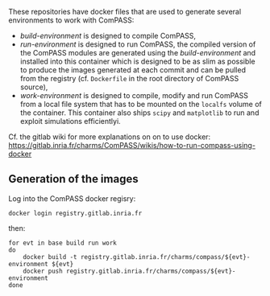These repositories have docker files that are used to generate 
several environments to work with ComPASS:
  - *build-environment* is designed to compile ComPASS,
  - *run-environment* is designed to run ComPASS, the compiled version of the
ComPASS modules are generated using the *build-environment* and installed into
this container which is designed to be as slim as possible to produce 
the images generated at each commit and can be pulled
from the registry (cf. `Dockerfile` in the root directory of ComPASS source),
  - *work-environment* is designed to compile, modify and run ComPASS from a
local file system that has to be mounted on the `localfs` volume of the container.
This container also ships `scipy` and `matplotlib` to run and exploit simulations
efficientlyi.

Cf. the gitlab wiki for more explanations on on to use docker:
https://gitlab.inria.fr/charms/ComPASS/wikis/how-to-run-compass-using-docker

## Generation of the images

Log into the ComPASS docker regisry:

```shell
docker login registry.gitlab.inria.fr
```

then:

```shell
for evt in base build run work
do
    docker build -t registry.gitlab.inria.fr/charms/compass/${evt}-environment ${evt}
    docker push registry.gitlab.inria.fr/charms/compass/${evt}-environment 
done
```

